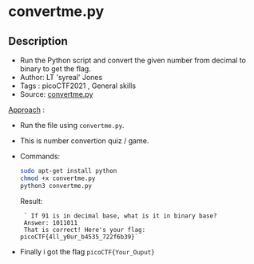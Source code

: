 # convertme.py

## Description
- Run the Python script and convert the given number from decimal to binary to get the flag.
- Author: LT 'syreal' Jones
- Tags  : picoCTF2021 , General skills
- Source: [convertme.py](./convertme.py)

<ins>Approach</ins> :
- Run the file using `convertme.py`.
- This is number convertion quiz / game.
- Commands:
    ```sh
    sudo apt-get install python
    chmod +x convertme.py
    python3 convertme.py
    ```
    Result:
    
       ` If 91 is in decimal base, what is it in binary base?
       Answer: 1011011
       That is correct! Here's your flag: picoCTF{4ll_y0ur_b4535_722f6b39}`
       
- Finally i got the flag `picoCTF{Your_Ouput}`
